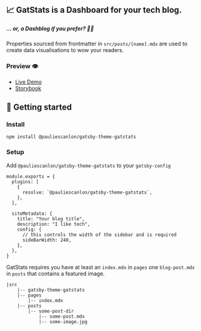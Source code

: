 ## 📈 GatStats is a Dashboard for your tech blog.

##### ... or, a Dashblog if you prefer? 🤷‍♂️

Properties sourced from frontmatter in `src/posts/[name].mdx` are used to create data visualisations to wow your readers.

### Preview 👁️

- [Live Demo](https://gatsby-theme-gatstats.netlify.com/)
- [Storybook](https://gatsby-theme-gatstats.netlify.com/storybook/)

## 🚀 Getting started

### Install

```
npm install @pauliescanlon/gatsby-theme-gatstats
```

### Setup

Add `@pauliescanlon/gatsby-theme-gatstats` to your `gatsby-config`

```
module.exports = {
  plugins: [
    {
      resolve: `@pauliescanlon/gatsby-theme-gatstats`,
    },
  ],

  siteMetadata: {
    title: "Your blog title",
    description: "I like tech",
    config: {
      // this controls the width of the sidebar and is required
      sideBarWidth: 240,
    },
  },
}
```

GatStats requires you have at least an `index.mdx` in `pages` one `blog-post.mdx` in `posts` that contains a featured image.

<!-- prettier-ignore -->
```
|src
    |-- gatsby-theme-gatstats
    |-- pages
        |-- index.mdx
    |-- posts
        |-- some-post-dir
            |-- some-post.mdx
            |-- some-image.jpg
```
